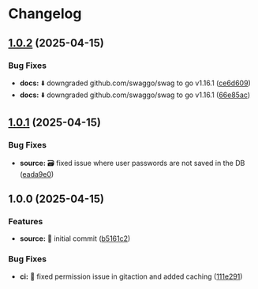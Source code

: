 # Changelog

## [1.0.2](https://github.com/HWilliams64/docserver/compare/v1.0.1...v1.0.2) (2025-04-15)


### Bug Fixes

* **docs:** :arrow_down: downgraded github.com/swaggo/swag to go v1.16.1 ([ce6d609](https://github.com/HWilliams64/docserver/commit/ce6d60924bab8a3a9717c019eb1ddbf0ef5885a7))
* **docs:** :arrow_down: downgraded github.com/swaggo/swag to go v1.16.1 ([66e85ac](https://github.com/HWilliams64/docserver/commit/66e85ac72502b88ab6e265e21db8ebc20e8fbf0c))

## [1.0.1](https://github.com/HWilliams64/docserver/compare/v1.0.0...v1.0.1) (2025-04-15)


### Bug Fixes

* **source:** :card_file_box: fixed issue where user passwords are not saved in the DB ([eada9e0](https://github.com/HWilliams64/docserver/commit/eada9e0a06b7e2cb359baf7c25e2bde4dddf31d9))

## 1.0.0 (2025-04-15)


### Features

* **source:** :rocket: initial commit ([b5161c2](https://github.com/HWilliams64/docserver/commit/b5161c25b9ccd3e0178070810ac2ddd8e07cda50))


### Bug Fixes

* **ci:** :green_heart: fixed permission issue in gitaction and added caching ([111e291](https://github.com/HWilliams64/docserver/commit/111e2913b009ef0ee2028de638877464dec318b2))
